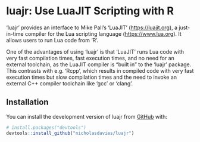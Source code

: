 
# luajr: Use LuaJIT Scripting with R

<!-- badges: start -->
<!-- badges: end -->

‘luajr’ provides an interface to Mike Pall’s ‘LuaJIT’
(<https://luajit.org>), a just-in-time compiler for the Lua scripting
language (<https://www.lua.org>). It allows users to run Lua code from
‘R’.

One of the advantages of using ‘luajr’ is that ‘LuaJIT’ runs Lua code
with very fast compilation times, fast execution times, and no need for
an external toolchain, as the LuaJIT compiler is “built in” to the
‘luajr’ package. This contrasts with e.g. ‘Rcpp’, which results in
compiled code with very fast execution times but slow compilation times
and the need to invoke an external C++ compiler toolchain like ‘gcc’ or
‘clang’.

## Installation

You can install the development version of luajr from
[GitHub](https://github.com/) with:

``` r
# install.packages("devtools")
devtools::install_github("nicholasdavies/luajr")
```

<!--
## Example
&#10;This is a basic example which shows you how to solve a common problem:
&#10;
```r
library(luajr)
## basic example code
```
&#10;What is special about using `README.Rmd` instead of just `README.md`? You can include R chunks like so:
&#10;
```r
summary(cars)
#>      speed           dist       
#>  Min.   : 4.0   Min.   :  2.00  
#>  1st Qu.:12.0   1st Qu.: 26.00  
#>  Median :15.0   Median : 36.00  
#>  Mean   :15.4   Mean   : 42.98  
#>  3rd Qu.:19.0   3rd Qu.: 56.00  
#>  Max.   :25.0   Max.   :120.00
```
&#10;You'll still need to render `README.Rmd` regularly, to keep `README.md` up-to-date. `devtools::build_readme()` is handy for this.
&#10;You can also embed plots, for example:
&#10;<img src="man/figures/README-pressure-1.png" width="100%" />
&#10;In that case, don't forget to commit and push the resulting figure files, so they display on GitHub and CRAN.
-->
